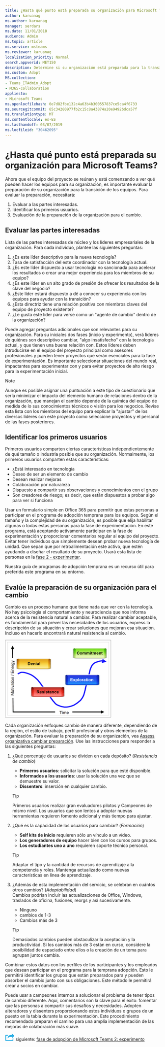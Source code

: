 ```yaml
---
title: ¿Hasta qué punto está preparada su organización para Microsoft Teams?
author: karuanag
ms.author: karuanag
manager: serdars
ms.date: 11/01/2018
audience: Admin
ms.topic: article
ms.service: msteams
ms.reviewer: karuanag
localization_priority: Normal
search.appverid: MET150
description: Determine si su organización está preparada para la transición a los equipos.
ms.custom: Adopt
MS.collection:
- Teams_ITAdmin_Adopt
- M365-collaboration
appliesto:
- Microsoft Teams
ms.openlocfilehash: 0e7d82fbe132c4a63b4b300557837ce5ca4f6733
ms.sourcegitcommit: 85c34280977fb2c15c8a43874a20e9492bdca57f
ms.translationtype: MT
ms.contentlocale: es-ES
ms.lasthandoff: 03/07/2019
ms.locfileid: "30462095"
---
```

# <a name="how-ready-is-your-organization-for-microsoft-teams"></a>¿Hasta qué punto está preparada su organización para Microsoft Teams?

Ahora que el equipo del proyecto se reúnan y está comenzando a ver qué pueden hacer los equipos para su organización, es importante evaluar la preparación de su organización para la transición de los equipos. Para evaluar la preparación, necesitará:

1. Evaluar a las partes interesadas.
2. Identificar los primeros usuarios.
3. Evaluación de la preparación de la organización para el cambio. 

## <a name="assess-your-stakeholders"></a>Evaluar las partes interesadas

Lista de las partes interesadas de núcleo y los líderes empresariales de la organización. Para cada individuo, plantee las siguientes preguntas:
 
1. ¿Es este líder descriptivo para la nueva tecnología?
2. Tasa de satisfacción del este coordinador con la tecnología actual.
3. ¿Es este líder dispuesto a usar tecnología no sancionada para acelerar los resultados o crear una mejor experiencia para los miembros de su equipo?
4. ¿Es este líder en un alto grado de presión de ofrecer los resultados de la clave del negocio? 
5. ¿Este líder estará dispuesto a dé a conocer su experiencia con los equipos para ayudar con la transición?
6. ¿Esta directriz tiene una relación positiva con miembros claves del equipo de proyecto existente?
7. ¿Le gusta este líder para verse como un "agente de cambio" dentro de la organización?  

Puede agregar preguntas adicionales que son relevantes para su organización. Para su iniciales dos fases (inicio y experimento), verá líderes de quiénes son descriptivo cambiar, "algo insatisfecho" con la tecnología actual, y que tienen una buena relación con. Estos líderes deben introducirse en el equipo del proyecto principal como asesores profesionales y pueden tener proyectos que serán esenciales para la fase de experimentación. Es importante seleccionar situaciones del mundo real, impactantes para experimentar con y para evitar proyectos de alto riesgo para la experimentación inicial.
   
> [!NOTE]
> Aunque es posible asignar una puntuación a este tipo de cuestionario que sería minimizar el impacto del elemento humano de relaciones dentro de la organización, que manejan el cambio depende de la química del equipo de medida de lo sus conocimientos técnicos o visión para los negocios. Revise esta lista con los miembros del equipo para explicar la "ajustar" de los diversos líderes con este proyecto como seleccione proyectos y el personal de las fases posteriores. 

## <a name="identify-early-adopters"></a>Identificar los primeros usuarios

Primeros usuarios comparten ciertas características independientemente de qué tamaño o industria posible que su organización. Normalmente, los primeros usuarios comparten estas características:

- ¿Está interesado en tecnología
- Deseo de ser un elemento de cambio
- Desean realizar mejoras
- Colaboración por naturaleza
- Dispuesto a compartir sus observaciones y conocimientos con el grupo
- Son creadores de riesgo; es decir, que están dispuestos a probar algo para ver si funciona

Usar un formulario simple en Office 365 para permitir que estas personas a participar en el programa de adopción temprana para los equipos. Según el tamaño y la complejidad de su organización, es posible que elija habilitar algunas o todas estas personas para la fase de experimentación. En este programa, está aceptando activamente participar en la fase de experimentación y proporcionar comentarios regular al equipo del proyecto. Evitar tener individuos que simplemente desean probar nueva tecnología de unidad. Que sepan que por retroalimentación este activo, que estén ayudando a diseñar el resultado de su proyecto. Usará esta lista de personas en la [fase 2 - experimentar](teams-adoption-phase2-experiment.md).

Nuestra guía de programas de adopción temprana es un recurso útil para preferida este programa en su entorno.  
 
## <a name="assess-your-organizations-readiness-for-change"></a>Evalúe la preparación de su organización para el cambio

Cambio es un proceso humano que tiene nada que ver con la tecnología. No hay psicología el comportamiento y neurociencia que nos informa acerca de la resistencia natural a cambiar. Para realizar cambiar aceptable, es fundamental para prever las necesidades de los usuarios, express la descripción de su situación y crear soluciones que mejoran esa situación. Incluso en hacerlo encontrará natural resistencia al cambio.  

![Resistencia al cambio](media/teams-adoption-resistance.png)

Cada organización enfoques cambio de manera diferente, dependiendo de la región, el estilo de trabajo, perfil profesional y otros elementos de la organización. Para evaluar la preparación de su organización, vea [Assess organizativa cambiar preparación](upgrade-org-change-readiness.md). Use las instrucciones para responder a las siguientes preguntas:

1. ¿Qué porcentaje de usuarios se dividen en cada depósito? (*Resistencia de cambio*)
    - **Primeros usuarios**: solicitar la solución para que esté disponible.
    - **Informados a los usuarios**: usar la solución una vez que se demuestre su valor.
    - **Dissenters**: inserción en cualquier cambio.
    
   > [!TIP]
   > Primeros usuarios realizar gran evaluadores pilotos y Campeones de mismo nivel. Los usuarios que son lentos a adoptar nuevas herramientas requieren fomento adicional y más tiempo para ajustar. 

2. ¿Qué es la capacidad de los usuarios para cambiar? (*Formación*)
    - **Self kits de inicio** requieren sólo un vínculo a un vídeo.
    - **Los generadores de equipo** hacer bien con los cursos para grupos.
    - **Los estudiantes uno a uno** requieren soporte técnico personal.

    > [!TIP]
    > Adaptar el tipo y la cantidad de recursos de aprendizaje a la competencia y roles. Mantenga actualizado como nuevas características en línea de aprendizaje.

3. ¿Además de esta implementación del servicio, se celebran en cuántos otros cambios? (*Adaptabilidad*) <br/>Cambios podrían incluir las actualizaciones de Office, Windows, traslados de oficina, fusiones, reorgs y así sucesivamente.
    - Ninguno
    - cambios de 1-3
    - Cambios más de 3
 
    > [!TIP] 
    > Demasiados cambios pueden obstaculizar la aceptación y la productividad. Si los cambios más de 3 están en curso, considere la posibilidad de espaciado entre ellos o la creación de un tema para agrupan juntos cambia.  

Combinar estos datos con los perfiles de los participantes y los empleados que desean participar en el programa para la temprana adopción. Esto le permitirá identificar los grupos que están preparados para y pueden absorber el cambio junto con sus obligaciones. Este método le permitirá crear a socios en cambiar.

Puede usar a campeones internos a solucionar el problema de tener tipos de cambio diferente. Aquí, comentarios son la clave para el éxito: fomentar que las personas a compartir sus desafíos y necesidades. Adopten alteradores y dissenters proporcionando estos individuos o grupos de un puesto en la tabla durante la experimentación. Este procedimiento recomendado preparan el camino para una amplia implementación de las mejoras de colaboración más suave.  

![Icono de pasos siguiente](media/teams-adoption-next-icon.png) siguiente: [fase de adopción de Microsoft Teams 2: experimento](teams-adoption-phase2-experiment.md) 